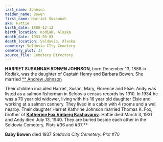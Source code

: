 ```yaml
---
last_name: Johnson
maiden_name: Bowen
first_name: Harriet Susannah
aka: Hattie
birth_date: 1888-12-13
birth_location: Kodiak, Alaska
death_date: 1931-03-03
death_location: Seldovia, Alaska
cemetery: Seldovia CIty Cemetery
cemetery_plot: 37
source_file: Cemetery Directory
---
```


**HARRIET SUSANNAH *BOWEN* JOHNSON**, born December 13, 1888 in Kodiak, was the
daughter of Captain Henry and Barbara Bowen. She married [** Andrew Johnson](./Johnson_Andrew.md)

Their children included Harriet, Susan, Mary, Florence and Elsie. Andy was listed as a salmon fisherman
in Seldovia census records by 1910. In 1934 he was a 70 year old
widower, living with his 16 year old daughter Elsie and working at a
salmon cannery. They lived in a cabin with 4 rooms and a well nearby.
Their daughter Harriet Kathrine Johnson married Thomas K. Fox, brother
of [**Katherine Fox Vinberg Kashavarov**](./Kashevarof_Katherine_F_Fox.md). Hattie died March 3, 1931 and Andy
died July 13, 1940. They are buried beside each other in the Seldovia
Cemetery, Plots \#36 and \#37.**

**Baby Bowen** died 1937 *Seldovia City Cemetery: Plot \#70*